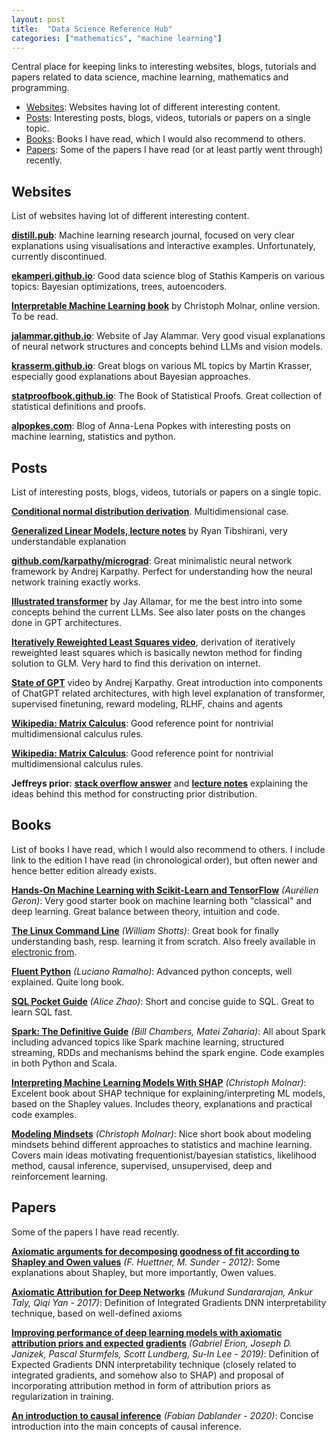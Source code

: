 ```yaml
---
layout: post
title:  "Data Science Reference Hub"
categories: ["mathematics", "machine learning"]
---
```


Central place for keeping links to interesting websites, blogs, tutorials and papers related to data science, machine learning, mathematics and programming.
- [Websites](#websites): Websites having lot of different interesting content.
- [Posts](#posts): Interesting posts, blogs, videos, tutorials or papers on a single topic.
- [Books](#books): Books I have read, which I would also recommend to others.
- [Papers](#papers): Some of the papers I have read (or at least partly went through) recently.

## Websites
List of websites having lot of different interesting content.

[**distill.pub**](https://distill.pub/): Machine learning research journal, focused on very clear explanations using visualisations and interactive examples. Unfortunately, currently discontinued.

[**ekamperi.github.io**](https://ekamperi.github.io/): Good data science blog of Stathis Kamperis on various topics: Bayesian optimizations, trees, autoencoders.

[**Interpretable Machine Learning book**](https://christophm.github.io/interpretable-ml-book/) by Christoph Molnar, online version. To be read.

[**jalammar.github.io**](https://jalammar.github.io/): Website of Jay Alammar. Very good visual explanations of neural network structures and concepts behind LLMs and vision models.

[**krasserm.github.io**](https://krasserm.github.io/): Great blogs on various ML topics by Martin Krasser, especially good explanations about Bayesian
approaches.

[**statproofbook.github.io**](https://statproofbook.github.io/): The Book of Statistical Proofs. Great collection of statistical definitions and proofs.

[**alpopkes.com**](https://alpopkes.com/posts/machine_learning/variational_inference/):  Blog of Anna-Lena Popkes with interesting posts on machine learning, statistics and python.

## Posts
List of interesting posts, blogs, videos, tutorials or papers on a single topic.

[**Conditional normal distribution derivation**](https://statproofbook.github.io/P/mvn-cond.html). Multidimensional case.

[**Generalized Linear Models, lecture notes**](https://www.stat.cmu.edu/~ryantibs/advmethods/notes/glm.pdf) by Ryan Tibshirani, very understandable explanation

[**github.com/karpathy/micrograd**](https://github.com/karpathy/micrograd): Great minimalistic neural network framework by Andrej Karpathy. Perfect for understanding how the neural network training exactly works.

[**Illustrated transformer**](https://jalammar.github.io/illustrated-transformer/) by Jay Allamar, for me the best intro into some concepts behind the current LLMs. See also later posts on the changes done in GPT architectures.

[**Iteratively Reweighted Least Squares video**](https://www.youtube.com/watch?v=hbWVVCc8x3A), derivation of iteratively reweighted least squares which is basically newton method for finding solution to GLM. Very hard to find this derivation on internet.

[**State of GPT**](https://www.youtube.com/watch?v=bZQun8Y4L2A&t=1510s) video by Andrej Karpathy. Great introduction into components of ChatGPT related  architectures, with high level explanation of transformer, supervised finetuning, reward modeling, RLHF, chains and agents

[**Wikipedia: Matrix Calculus**](https://en.wikipedia.org/wiki/Matrix_calculus): Good reference point for nontrivial multidimensional calculus rules.

[**Wikipedia: Matrix Calculus**](https://en.wikipedia.org/wiki/Matrix_calculus): Good reference point for nontrivial multidimensional calculus rules.

**Jeffreys prior**: [**stack overflow answer**](https://math.stackexchange.com/a/1439037/1281914) and [**lecture notes**](https://www2.stat.duke.edu/courses/Fall11/sta114/jeffreys.pdf) explaining the ideas behind this method for constructing prior distribution.

## Books
List of books I have read, which I would also recommend to others. I include link to the edition I have read (in chronological order), but often newer and hence better edition already exists.

[**Hands-On Machine Learning with Scikit-Learn and TensorFlow**](https://www.oreilly.com/library/view/hands-on-machine-learning/9781491962282/) *(Aurélien Geron)*: Very good starter book on machine learning both "classical" and deep learning. Great balance between theory, intuition and code.

[**The Linux Command Line**](https://www.linuxcommand.org/tlcl.php) *(William Shotts)*: Great book for finally understanding bash, resp. learning it from scratch. Also freely available in [electronic from](https://www.linuxcommand.org/tlcl.php).

[**Fluent Python**](https://www.oreilly.com/library/view/fluent-python/9781491946237/) *(Luciano Ramalho)*: Advanced python concepts, well explained. Quite long book.

[**SQL Pocket Guide**](https://www.oreilly.com/library/view/sql-pocket-guide/9781492090397/) *(Alice Zhao)*: Short and concise guide to SQL. Great to learn SQL fast.

[**Spark: The Definitive Guide**](https://www.oreilly.com/library/view/spark-the-definitive/9781491912201/) *(Bill Chambers, Matei Zaharia)*: All about Spark including advanced topics like Spark machine learning, structured streaming, RDDs and mechanisms behind the spark engine. Code examples in both Python and Scala.

[**Interpreting Machine Learning Models With SHAP**](https://christophmolnar.com/books/shap/) *(Christoph Molnar)*: Excelent book about SHAP technique for explaining/interpreting ML models, based on the Shapley values. Includes theory, explanations and practical code examples.

[**Modeling Mindsets**](https://christophmolnar.com/books/modeling-mindsets/) *(Christoph Molnar)*: Nice short book about modeling mindsets behind different approaches to statistics and machine learning. Covers main ideas motivating frequentionist/bayesian statistics, likelihood method, causal inference, supervised, unsupervised, deep and reinforcement learning.

## Papers
Some of the papers I have read recently.

[**Axiomatic arguments for decomposing goodness of fit according to Shapley and Owen values**](https://projecteuclid.org/journals/electronic-journal-of-statistics/volume-6/issue-none/Axiomatic-arguments-for-decomposing-goodness-of-fit-according-to-Shapley/10.1214/12-EJS710.pdf) *(F. Huettner, M. Sunder - 2012)*: Some explanations about Shapley, but more importantly, Owen values.

[**Axiomatic Attribution for Deep Networks**](https://arxiv.org/abs/1703.01365) *(Mukund Sundararajan, Ankur Taly, Qiqi Yan - 2017)*: Definition of Integrated Gradients DNN interpretability technique, based on well-defined axioms

[**Improving performance of deep learning models with axiomatic attribution priors and expected gradients**](https://arxiv.org/abs/1906.10670) *(Gabriel Erion, Joseph D. Janizek, Pascal Sturmfels, Scott Lundberg, Su-In Lee - 2019)*: Definition of Expected Gradients DNN interpretability technique (closely related to integrated gradients, and somehow also to SHAP) and proposal of incorporating attribution method in form of attribution priors as regularization in training.

[**An introduction to causal inference**](https://psyarxiv.com/b3fkw/download?format=pdf) *(Fabian Dablander - 2020)*: Concise introduction into the main concepts of causal inference.


